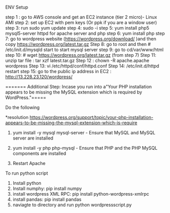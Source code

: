 ### 

ENV Setup

step 1 : go to AWS console and get an EC2 instance (tier 2 micro)- Linux AMI 
step 2: set up EC2 with pem keys (Or ppk if you are a window user)
step 3: run sudo yum update
step 4: sudo -i
step 5: yum install php5 mysql5-server httpd for apache server and php
step 6: yum install php
step 7: go to wordpress website (https://wordpress.org/download/ )and then copy https://wordpress.org/latest.tar.gz
Step 8: go to root and then # /etc/init.d/mysqld start to start mysql server
step 9: go to cd/var/www/html
step 10: # wget https://wordpress.org/latest.tar.gz (from step 7)
Step 11: unzip tar file : tar xzf latest.tar.gz
Step 12 : chown -R apache.apache wordpress
Step 13: vi /etc/httpd/conf/httpd.conf
Step 14: /etc/init.d/httpd restart
step 15: go to the public ip address in EC2 : http://13.228.23.120/wordpress/


======= Additional Step: Incase you run into a"Your PHP installation appears to be missing the MySQL extension which is required by WordPress."=====

Do the following

*resolution https://wordpress.org/support/topic/your-php-installation-appears-to-be-missing-the-mysql-extension-which-is-require

1) yum install -y mysql mysql-server - Ensure that MySQL and MySQL server are installed

2) yum install -y php php-mysql - Ensure that PHP and the PHP MySQL components are installed

3) Restart Apache﻿


To run python script 
1) Install python
2) Install numphy: pip install numpy
3) install wordpress XML RPC: pip install python-wordpress-xmlrpc
4) install pandas: pip install pandas
5) naviagte to directory and run python wordpressscript.py